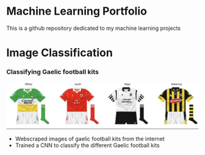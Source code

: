 # Machine Learning Portfolio

This is a github repository dedicated to my machine learning projects


# Image Classification

### Classifying Gaelic football kits

![Alt text](gaelicJerseyProject.png)

- Webscraped images of gaelic football kits from the internet
- Trained a CNN to classify the different Gaelic football kits
